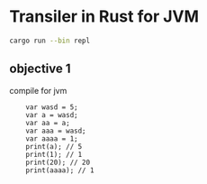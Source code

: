 # Transiler in Rust for JVM

```sh
cargo run --bin repl
```

## objective 1

compile for jvm 

```
    var wasd = 5; 
    var a = wasd; 
    var aa = a;   
    var aaa = wasd; 
    var aaaa = 1; 
    print(a); // 5
    print(1); // 1
    print(20); // 20
    print(aaaa); // 1
```

